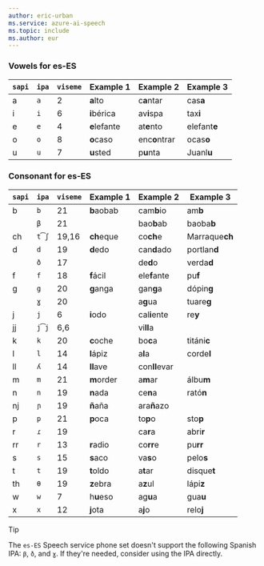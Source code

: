 ```yaml
---
author: eric-urban
ms.service: azure-ai-speech
ms.topic: include
ms.author: eur
---
```


### Vowels for es-ES

| `sapi` | `ipa` | `viseme` | Example 1    | Example 2     | Example 3      |
|--------|-------|----------|--------------|---------------|----------------|
| a      | `a`   | 2        | **a**lto     | c**a**ntar    | cas**a**       |
| i      | `i`   | 6        | **i**bérica  | av**i**spa    | tax**i**       |
| e      | `e`   | 4        | **e**lefante | at**e**nto    | elefant**e**   |
| o      | `o`   | 8        | **o**caso    | enc**o**ntrar | ocas**o**      |
| u      | `u`   | 7        | **u**sted    | p**u**nta     | Juanl**u**     |

### Consonant for es-ES

| `sapi` | `ipa` | `viseme` | Example 1    | Example 2     | Example 3      |
|--------|-------|----------|--------------|---------------|----------------|
| b      | `b`   | 21       | **b**aobab   | cam**b**io    | am**b**        |
|      | `β`   | 21       |              | bao**b**ab    | baoba**b**     |
| ch     | `t͡ʃ` | 19,16    | **ch**eque   | co**ch**e     | Marraque**ch** |
| d      | `d`   | 19       | **d**edo     | can**d**ado   | portlan**d**   |
|      | `ð`   | 17       |              | de**d**o      | verda**d**     |
| f      | `f`   | 18       | **f**ácil    | ele**f**ante  | pu**f**        |
| g      | `g`   | 20       | **g**anga    | gan**g**a     | dópin**g**     |
|      | `ɣ`   | 20       |              | a**g**ua      | tuare**g**     |
| j      | `j`   | 6        | **i**odo     | cal**i**ente  | re**y**        |
| jj     | `j͡j` | 6,6      |              | vi**ll**a     |                |
| k      | `k`   | 20       | **c**oche    | bo**c**a      | titáni**c**    |
| l      | `l`   | 14       | **l**ápiz    | a**l**a       | corde**l**     |
| ll     | `ʎ`   | 14       | **ll**ave    | con**ll**evar |                |
| m      | `m`   | 21       | **m**order   | a**m**ar      | álbu**m**      |
| n      | `n`   | 19       | **n**ada     | ce**n**a      | rató**n**      |
| nj     | `ɲ`   | 19       | **ñ**aña     | ara**ñ**azo   |                |
| p      | `p`   | 21       | **p**oca     | to**p**o      | sto**p**       |
| r      | `ɾ`   | 19       |              | ca**r**a      | abri**r**      |
| rr     | `r`   | 13       | **r**adio    | co**rr**e     | pu**rr**       |
| s      | `s`   | 15       | **s**aco     | va**s**o      | pelo**s**      |
| t      | `t`   | 19       | **t**oldo    | a**t**ar      | disque**t**    |
| th     | `θ`   | 19       | **z**ebra    | a**z**ul      | lápi**z**      |
| w      | `w`   | 7        | h**u**eso    | ag**u**a      | gua**u**       |
| x      | `x`   | 12       | **j**ota     | a**j**o       | relo**j**      |

> [!TIP]
> The `es-ES` Speech service phone set doesn't support the following Spanish IPA: `β`, `ð`, and `ɣ`. If they're needed, consider using the IPA directly.

